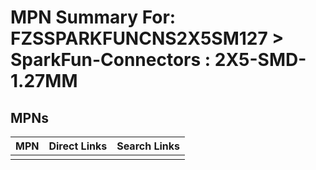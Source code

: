 



# MPN Summary For: FZSSPARKFUNCNS2X5SM127 > SparkFun-Connectors : 2X5-SMD-1.27MM

## MPNs
  

|MPN|Direct Links|Search Links|
| :--- | :--- | :--- |
||||

